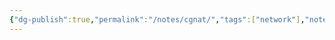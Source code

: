 ```yaml
---
{"dg-publish":true,"permalink":"/notes/cgnat/","tags":["network"],"noteIcon":"1","created":"2025-01-23T01:15:16.857+08:00","updated":"2025-01-23T01:26:10.524+08:00"}
---
```



